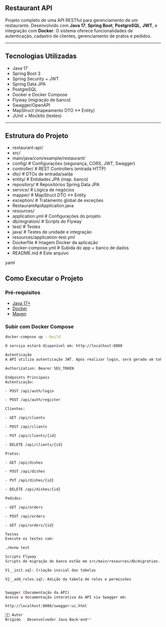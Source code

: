 ## Restaurant API 

Projeto completo de uma API RESTful para gerenciamento de um restaurante. Desenvolvido com **Java 17**, **Spring Boot**, **PostgreSQL**, **JWT**, e integração com **Docker**. O sistema oferece funcionalidades de autenticação, cadastro de clientes, gerenciamento de pratos e pedidos.

---

## Tecnologias Utilizadas

- Java 17
- Spring Boot 3
- Spring Security + JWT
- Spring Data JPA
- PostgreSQL
- Docker e Docker Compose
- Flyway (migração de banco)
- Swagger/OpenAPI
- MapStruct (mapeamento DTO <-> Entity)
- JUnit + Mockito (testes)

---

## Estrutura do Projeto

- restaurant-api/
- src/
- main/java/com/example/restaurant/
- config/ # Configurações (segurança, CORS, JWT, Swagger)
- controller/ # REST Controllers (entrada HTTP)
- dto/ # DTOs de entrada/saída
- entity/ # Entidades JPA (map. banco)
- repository/ # Repositórios Spring Data JPA
- service/ # Lógica de negócios
- mapper/ # MapStruct DTO <-> Entity
- exception/ # Tratamento global de exceções
- RestaurantApiApplication.java
- resources/
- application.yml # Configurações do projeto
- db/migration/ # Scripts do Flyway
- test/ # Testes
- java/ # Testes de unidade e integração
- resources/application-test.yml
- Dockerfile # Imagem Docker da aplicação
- docker-compose.yml # Subida do app + banco de dados
- README.md # Este arquivo


yaml

## Como Executar o Projeto

### Pré-requisitos

- [Java 17+](https://adoptium.net/)
- [Docker](https://www.docker.com/)
- [Maven](https://maven.apache.org/)

### Subir com Docker Compose

```bash
docker-compose up --build

O serviço estará disponível em: http://localhost:8080

Autenticação
A API utiliza autenticação JWT. Após realizar login, será gerado um token que deve ser enviado no header Authorization em todas as requisições protegidas:

Authorization: Bearer SEU_TOKEN

Endpoints Principais
Autenticação:

- POST /api/auth/login

- POST /api/auth/register

Clientes:

- GET /api/clients

- POST /api/clients

- PUT /api/clients/{id}

- DELETE /api/clients/{id}

Pratos:

- GET /api/dishes

- POST /api/dishes

- PUT /api/dishes/{id}

- DELETE /api/dishes/{id}

Pedidos:

- GET /api/orders

- POST /api/orders

- GET /api/orders/{id}

Testes
Execute os testes com:

./mvnw test

Scripts Flyway
Scripts de migração do banco estão em src/main/resources/db/migration. Exemplo:

V1__init.sql: Criação inicial das tabelas

V2__add_roles.sql: Adição da tabela de roles e permissões


Swagger (Documentação da API)
Acesse a documentação interativa da API via Swagger em:

http://localhost:8080/swagger-ui.html

👨‍💻 Autor
Brígido - Desenvolvedor Java Back-end**

